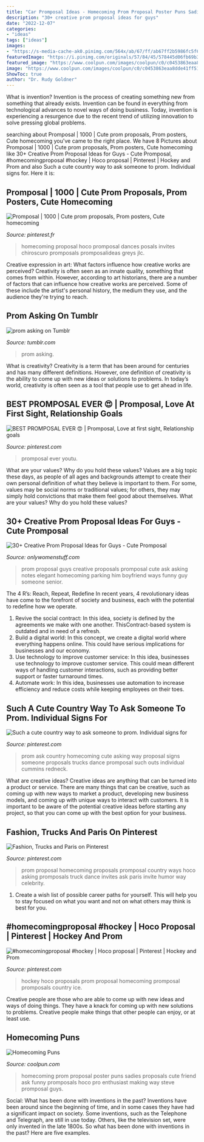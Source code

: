```yaml
---
title: "Car Promposal Ideas - Homecoming Prom Proposal Poster Puns Sadies Proposals Cute Friend Ask Funny Promposals Hoco Pro Enthusiast Making Way Steve Promposal Guys"
description: "30+ creative prom proposal ideas for guys"
date: "2022-12-07"
categories:
- "ideas"
tags: ["ideas"]
images:
- "https://s-media-cache-ak0.pinimg.com/564x/ab/67/ff/ab67ff2b5986fc5f68c901df32e8ed97.jpg"
featuredImage: "https://i.pinimg.com/originals/57/84/45/578445d06fb69b3477dcddedd6982bc9.jpg"
featured_image: "https://www.coolpun.com/images/coolpun/c0/c0453863eaa8dde41ff512e0727c5d3e.jpg"
image: "https://www.coolpun.com/images/coolpun/c0/c0453863eaa8dde41ff512e0727c5d3e.jpg"
ShowToc: true
author: "Dr. Rudy Goldner"
---
```



What is invention?
Invention is the process of creating something new from something that already exists. Invention can be found in everything from technological advances to novel ways of doing business. Today, invention is experiencing a resurgence due to the recent trend of utilizing innovation to solve pressing global problems.

	

		
searching about Promposal | 1000 | Cute prom proposals, Prom posters, Cute homecoming you've came to the right place. We have 8 Pictures about Promposal | 1000 | Cute prom proposals, Prom posters, Cute homecoming like 30+ Creative Prom Proposal Ideas for Guys - Cute Promposal, #homecomingproposal #hockey | Hoco proposal | Pinterest | Hockey and Prom and also Such a cute country way to ask someone to prom. Individual signs for. Here it is:
		
    
## Promposal | 1000 | Cute Prom Proposals, Prom Posters, Cute Homecoming

<img loading=lazy src="https://i.pinimg.com/originals/2a/f8/27/2af827abb256849206ecd3111ae1d2a3.jpg" onerror="this.onerror=null;this.src='https://tse1.mm.bing.net/th?id=OIP.GpaRa8vKeaHnRO0lPyn_ugHaNL&amp;pid=15.1';" alt="Promposal | 1000 | Cute prom proposals, Prom posters, Cute homecoming">

_Source: pinterest.fr_

>homecoming proposal hoco promposal dances posals invites chiroscuro promposals promposalideas greys jlc. 

	

Creative expression in art: What factors influence how creative works are perceived?
Creativity is often seen as an innate quality, something that comes from within. However, according to art historians, there are a number of factors that can influence how creative works are perceived. Some of these include the artist's personal history, the medium they use, and the audience they're trying to reach.

    
## Prom Asking On Tumblr

<img loading=lazy src="https://66.media.tumblr.com/175841e52b8af2ad1ab618844db21c3a/tumblr_n3mmqzabtr1tq1fpjo1_500.jpg" onerror="this.onerror=null;this.src='https://tse2.mm.bing.net/th?id=OIP.XAopia1LVWfUTlTbnosGRQHaKG&amp;pid=15.1';" alt="prom asking on Tumblr">

_Source: tumblr.com_

>prom asking. 

	

What is creativity?
Creativity is a term that has been around for centuries and has many different definitions. However, one definition of creativity is the ability to come up with new ideas or solutions to problems. In today’s world, creativity is often seen as a tool that people use to get ahead in life.

    
## BEST PROMPOSAL EVER 😍 | Promposal, Love At First Sight, Relationship Goals

<img loading=lazy src="https://i.pinimg.com/originals/09/25/b6/0925b6edb83545bd278908f86cae224d.jpg" onerror="this.onerror=null;this.src='https://tse2.mm.bing.net/th?id=OIP.UjU57MTFLmbDWDD8BC4UAQHaJ4&amp;pid=15.1';" alt="BEST PROMPOSAL EVER 😍 | Promposal, Love at first sight, Relationship goals">

_Source: pinterest.com_

>promposal ever youtu. 

	

What are your values? Why do you hold these values?
Values are a big topic these days, as people of all ages and backgrounds attempt to create their own personal definition of what they believe is important to them. For some, values may be social norms or traditional values; for others, they may simply hold convictions that make them feel good about themselves. What are your values? Why do you hold these values?

    
## 30+ Creative Prom Proposal Ideas For Guys - Cute Promposal

<img loading=lazy src="http://onlywomenstuff.com/wp-content/uploads/2017/03/0aba89d8c482f9e45ec99d70fb507cbe.jpg" onerror="this.onerror=null;this.src='https://tse2.mm.bing.net/th?id=OIP.2F-LghRJ8GaJlmHJHfhRHwHaHa&amp;pid=15.1';" alt="30+ Creative Prom Proposal Ideas for Guys - Cute Promposal">

_Source: onlywomenstuff.com_

>prom proposal guys creative proposals promposal cute ask asking notes elegant homecoming parking him boyfriend ways funny guy someone senior. 

	

The 4 R’s: Reach, Repeat, Redefine
In recent years, 4 revolutionary ideas have come to the forefront of society and business, each with the potential to redefine how we operate.
1. Revive the social contract: In this idea, society is defined by the agreements we make with one another. ThisContract-based system is outdated and in need of a refresh.
2. Build a digital world: In this concept, we create a digital world where everything happens online. This could have serious implications for businesses and our economy.
3. Use technology to improve customer service: In this idea, businesses use technology to improve customer service. This could mean different ways of handling customer interactions, such as providing better support or faster turnaround times. 
4. Automate work: In this idea, businesses use automation to increase efficiency and reduce costs while keeping employees on their toes.

    
## Such A Cute Country Way To Ask Someone To Prom. Individual Signs For

<img loading=lazy src="https://i.pinimg.com/originals/57/84/45/578445d06fb69b3477dcddedd6982bc9.jpg" onerror="this.onerror=null;this.src='https://tse1.mm.bing.net/th?id=OIP.MSA8t3HS_NkOk9SL3UEKGwHaNJ&amp;pid=15.1';" alt="Such a cute country way to ask someone to prom. Individual signs for">

_Source: pinterest.com_

>prom ask country homecoming cute asking way proposal signs someone proposals trucks dance promposal such outs individual cummins redneck. 

	

What are creative ideas?
Creative ideas are anything that can be turned into a product or service. There are many things that can be creative, such as coming up with new ways to market a product, developing new business models, and coming up with unique ways to interact with customers. It is important to be aware of the potential creative ideas before starting any project, so that you can come up with the best option for your business.

    
## Fashion, Trucks And Paris On Pinterest

<img loading=lazy src="https://s-media-cache-ak0.pinimg.com/564x/ab/67/ff/ab67ff2b5986fc5f68c901df32e8ed97.jpg" onerror="this.onerror=null;this.src='https://tse1.mm.bing.net/th?id=OIP.WgfR_WiPbKIDBs3Wiy1nBAHaHd&amp;pid=15.1';" alt="Fashion, Trucks and Paris on Pinterest">

_Source: pinterest.com_

>prom proposal homecoming proposals promposal country ways hoco asking promposals truck dance invites ask paris invite humor way celebrity. 

	

1. Create a wish list of possible career paths for yourself. This will help you to stay focused on what you want and not on what others may think is best for you. 

    
## #homecomingproposal #hockey | Hoco Proposal | Pinterest | Hockey And Prom

<img loading=lazy src="https://s-media-cache-ak0.pinimg.com/736x/95/ea/73/95ea734ba68b48d08c3296bcce0782a8--hockey-promposals-hoco-proposals.jpg" onerror="this.onerror=null;this.src='https://tse2.mm.bing.net/th?id=OIP.9jqubtTd9tvTFQ3J9k1qHwHaHa&amp;pid=15.1';" alt="#homecomingproposal #hockey | Hoco proposal | Pinterest | Hockey and Prom">

_Source: pinterest.com_

>hockey hoco proposals prom proposal homecoming promposal promposals country ice. 

	

Creative people are those who are able to come up with new ideas and ways of doing things. They have a knack for coming up with new solutions to problems. Creative people make things that other people can enjoy, or at least use.

    
## Homecoming Puns

<img loading=lazy src="https://www.coolpun.com/images/coolpun/c0/c0453863eaa8dde41ff512e0727c5d3e.jpg" onerror="this.onerror=null;this.src='https://tse2.mm.bing.net/th?id=OIP._LUtJ0DEIykM3DPSNTWXGAHaFj&amp;pid=15.1';" alt="Homecoming Puns">

_Source: coolpun.com_

>homecoming prom proposal poster puns sadies proposals cute friend ask funny promposals hoco pro enthusiast making way steve promposal guys. 

	

Social: What has been done with inventions in the past?
Inventions have been around since the beginning of time, and in some cases they have had a significant impact on society. Some inventions, such as the Telephone and Telegraph, are still in use today. Others, like the television set, were only invented in the late 1800s. So what has been done with inventions in the past? Here are five examples.

